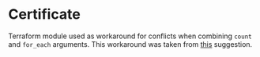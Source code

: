 # Certificate

Terraform module used as workaround for conflicts when combining `count` and `for_each` arguments.
This workaround was taken from [this](https://scaffoldly.blog/use-count-and-for-each-together-in-terraform-5a0ac91bc53) suggestion.
